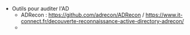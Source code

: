 - Outils pour auditer l'AD
  -   ADRecon : https://github.com/adrecon/ADRecon / https://www.it-connect.fr/decouverte-reconnaissance-active-directory-adrecon/
  -   
